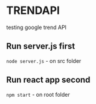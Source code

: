 # TRENDAPI
testing google trend API

## Run server.js first
`node server.js` - on src folder

## Run react app second
`npm start` - on root folder
